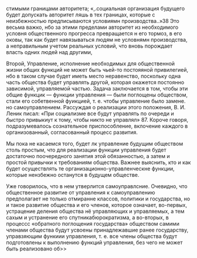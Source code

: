 стимыми границами авторитета; «,.социальная организация будущего будет допускать авторитет ляшь в тех границах, которые с неизбежностью  предписываются условиямн  производства..»38 Это весьма важко, нбо за этими пределами авторитет из необходимого условня общественного прогресса превращается н его тормоз, в его оковы, так как будет навязываться людям не условнямн производства, а неправильным учетом реальных условий, что вновь порождает власть одних людей над другими,

Второй, Управление, исполнение необходимых для общественной жизни общих функций не может быть чьей-то постояяной привилегией, нбо в таком случае будет иметь место неравенство, поскольку одна часть общества будет управлять другой, которая окажется постоянно зависимой, управляемой частью. Задача заключается в том, чтобы эти общие функцик — функции управления — были поглощены обществом, стали его собетвенной фуикцией, т. е. чтобы управление было замене. но самоуправлением. Рассуждая о реализации этого положения, В. И. Леник писал: «При социализме все будут управлять по очереди и быстро привыкиут к тому, чтобы никто не управлял» 87. Короче говоря, подразумевалось сознательное приспособление, вклочение каждого в организованный, согласованный процесс развития.

Мы пока не касаемся того, будет лк управление будущим обществом столь простым, что для реализации функции управления будет достаточно поочередного занятия этой обязанностью, а затем и простой привычки к требованиям общества. Важнее выяснить, кто и как будет осуществлять те организационно-управленческне функции, которые нензбежно останутся в будущем обществе.

Уже говорилось, что в нем утверлится самоуправлсние. Очевидно, что общественное развитие от управления к самоуправлению предполагает не только отмиранне классов, политики и государства, но и такое развитие общества и его членов, которое означает, во-первых, устрацение деления общества нё управляющих и управляемых, а тем сахым и устранение его спутникабюрократизма, а во-вторых, в процессс «обратного поглощения государства» обществом самими членами общества будут усвоены принадлежавшие ранее государству, управзяющим функиии управления, т. е. все члены общества будут подготовлены к выполнению функций управления, без чего не может быть реализовано об>>
